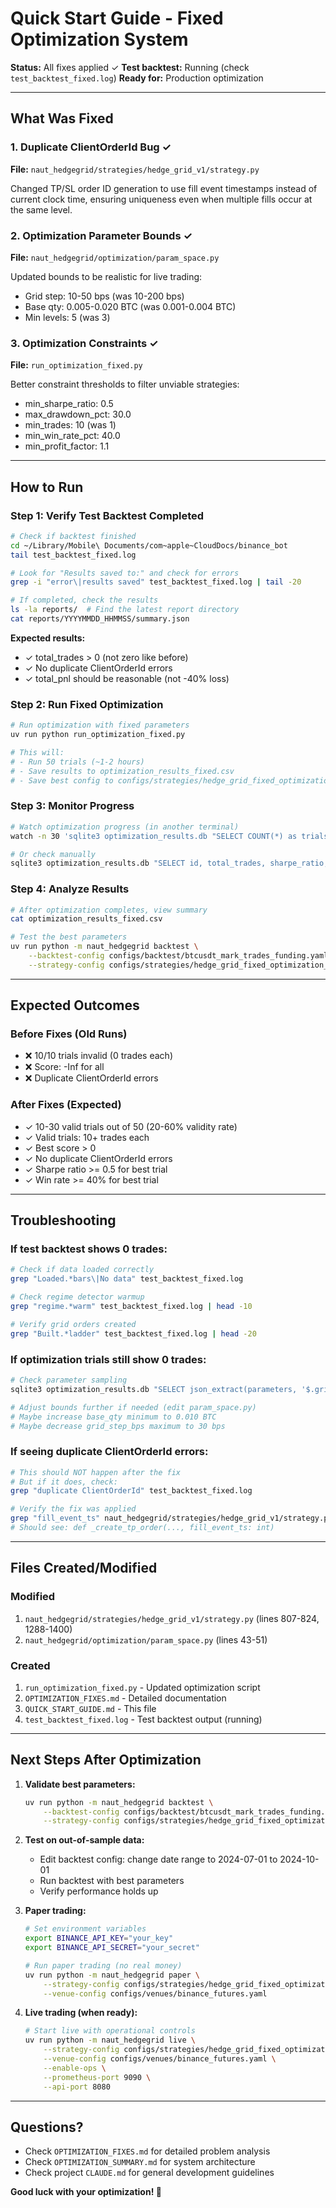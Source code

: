 # Quick Start Guide - Fixed Optimization System

**Status:** All fixes applied ✓
**Test backtest:** Running (check `test_backtest_fixed.log`)
**Ready for:** Production optimization

---

## What Was Fixed

### 1. Duplicate ClientOrderId Bug ✓
**File:** `naut_hedgegrid/strategies/hedge_grid_v1/strategy.py`

Changed TP/SL order ID generation to use fill event timestamps instead of current clock time, ensuring uniqueness even when multiple fills occur at the same level.

### 2. Optimization Parameter Bounds ✓
**File:** `naut_hedgegrid/optimization/param_space.py`

Updated bounds to be realistic for live trading:
- Grid step: 10-50 bps (was 10-200 bps)
- Base qty: 0.005-0.020 BTC (was 0.001-0.004 BTC)
- Min levels: 5 (was 3)

### 3. Optimization Constraints ✓
**File:** `run_optimization_fixed.py`

Better constraint thresholds to filter unviable strategies:
- min_sharpe_ratio: 0.5
- max_drawdown_pct: 30.0
- min_trades: 10 (was 1)
- min_win_rate_pct: 40.0
- min_profit_factor: 1.1

---

## How to Run

### Step 1: Verify Test Backtest Completed

```bash
# Check if backtest finished
cd ~/Library/Mobile\ Documents/com~apple~CloudDocs/binance_bot
tail test_backtest_fixed.log

# Look for "Results saved to:" and check for errors
grep -i "error\|results saved" test_backtest_fixed.log | tail -20

# If completed, check the results
ls -la reports/  # Find the latest report directory
cat reports/YYYYMMDD_HHMMSS/summary.json
```

**Expected results:**
- ✓ total_trades > 0 (not zero like before)
- ✓ No duplicate ClientOrderId errors
- ✓ total_pnl should be reasonable (not -40% loss)

### Step 2: Run Fixed Optimization

```bash
# Run optimization with fixed parameters
uv run python run_optimization_fixed.py

# This will:
# - Run 50 trials (~1-2 hours)
# - Save results to optimization_results_fixed.csv
# - Save best config to configs/strategies/hedge_grid_fixed_optimization_best.yaml
```

### Step 3: Monitor Progress

```bash
# Watch optimization progress (in another terminal)
watch -n 30 'sqlite3 optimization_results.db "SELECT COUNT(*) as trials, SUM(CASE WHEN is_valid=1 THEN 1 ELSE 0 END) as valid, MAX(score) as best_score FROM trials WHERE study_name='\''hedge_grid_fixed_optimization'\''"'

# Or check manually
sqlite3 optimization_results.db "SELECT id, total_trades, sharpe_ratio, score FROM trials WHERE study_name='hedge_grid_fixed_optimization' ORDER BY id DESC LIMIT 10"
```

### Step 4: Analyze Results

```bash
# After optimization completes, view summary
cat optimization_results_fixed.csv

# Test the best parameters
uv run python -m naut_hedgegrid backtest \
    --backtest-config configs/backtest/btcusdt_mark_trades_funding.yaml \
    --strategy-config configs/strategies/hedge_grid_fixed_optimization_best.yaml
```

---

## Expected Outcomes

### Before Fixes (Old Runs)
- ❌ 10/10 trials invalid (0 trades each)
- ❌ Score: -Inf for all
- ❌ Duplicate ClientOrderId errors

### After Fixes (Expected)
- ✓ 10-30 valid trials out of 50 (20-60% validity rate)
- ✓ Valid trials: 10+ trades each
- ✓ Best score > 0
- ✓ No duplicate ClientOrderId errors
- ✓ Sharpe ratio >= 0.5 for best trial
- ✓ Win rate >= 40% for best trial

---

## Troubleshooting

### If test backtest shows 0 trades:
```bash
# Check if data loaded correctly
grep "Loaded.*bars\|No data" test_backtest_fixed.log

# Check regime detector warmup
grep "regime.*warm" test_backtest_fixed.log | head -10

# Verify grid orders created
grep "Built.*ladder" test_backtest_fixed.log | head -20
```

### If optimization trials still show 0 trades:
```bash
# Check parameter sampling
sqlite3 optimization_results.db "SELECT json_extract(parameters, '$.grid.base_qty') as base_qty, json_extract(parameters, '$.grid.grid_step_bps') as step FROM trials WHERE study_name='hedge_grid_fixed_optimization' LIMIT 10"

# Adjust bounds further if needed (edit param_space.py)
# Maybe increase base_qty minimum to 0.010 BTC
# Maybe decrease grid_step_bps maximum to 30 bps
```

### If seeing duplicate ClientOrderId errors:
```bash
# This should NOT happen after the fix
# But if it does, check:
grep "duplicate ClientOrderId" test_backtest_fixed.log

# Verify the fix was applied
grep "fill_event_ts" naut_hedgegrid/strategies/hedge_grid_v1/strategy.py
# Should see: def _create_tp_order(..., fill_event_ts: int)
```

---

## Files Created/Modified

### Modified
1. `naut_hedgegrid/strategies/hedge_grid_v1/strategy.py` (lines 807-824, 1288-1400)
2. `naut_hedgegrid/optimization/param_space.py` (lines 43-51)

### Created
1. `run_optimization_fixed.py` - Updated optimization script
2. `OPTIMIZATION_FIXES.md` - Detailed documentation
3. `QUICK_START_GUIDE.md` - This file
4. `test_backtest_fixed.log` - Test backtest output (running)

---

## Next Steps After Optimization

1. **Validate best parameters:**
   ```bash
   uv run python -m naut_hedgegrid backtest \
       --backtest-config configs/backtest/btcusdt_mark_trades_funding.yaml \
       --strategy-config configs/strategies/hedge_grid_fixed_optimization_best.yaml
   ```

2. **Test on out-of-sample data:**
   - Edit backtest config: change date range to 2024-07-01 to 2024-10-01
   - Run backtest with best parameters
   - Verify performance holds up

3. **Paper trading:**
   ```bash
   # Set environment variables
   export BINANCE_API_KEY="your_key"
   export BINANCE_API_SECRET="your_secret"

   # Run paper trading (no real money)
   uv run python -m naut_hedgegrid paper \
       --strategy-config configs/strategies/hedge_grid_fixed_optimization_best.yaml \
       --venue-config configs/venues/binance_futures.yaml
   ```

4. **Live trading (when ready):**
   ```bash
   # Start live with operational controls
   uv run python -m naut_hedgegrid live \
       --strategy-config configs/strategies/hedge_grid_fixed_optimization_best.yaml \
       --venue-config configs/venues/binance_futures.yaml \
       --enable-ops \
       --prometheus-port 9090 \
       --api-port 8080
   ```

---

## Questions?

- Check `OPTIMIZATION_FIXES.md` for detailed problem analysis
- Check `OPTIMIZATION_SUMMARY.md` for system architecture
- Check project `CLAUDE.md` for general development guidelines

**Good luck with your optimization! 🚀**
